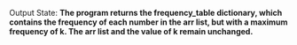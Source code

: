 Output State: **The program returns the frequency_table dictionary, which contains the frequency of each number in the arr list, but with a maximum frequency of k. The arr list and the value of k remain unchanged.**